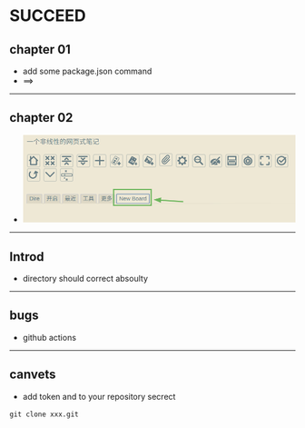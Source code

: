 # SUCCEED

## chapter 01
- add some package.json command
- ==>
---

## chapter 02
- ![demo](images/demo.png)

---

## Introd
- directory should correct absoulty
---

## bugs
- github actions
---

## canvets
- add token and to your repository secrect

```git
git clone xxx.git
```

